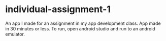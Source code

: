 # individual-assignment-1
 An app I made for an assignment in my app development class.
App made in 30 minutes or less.
To run, open android studio and run to an android emulator.
